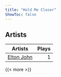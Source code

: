```yaml
---
title: "Hold Me Closer"
ShowToc: false
---
```


## Artists
Artists | Plays 
----- | -----: 
[Elton John](/artists/elton-john-5041) | 1

{{< more >}}
